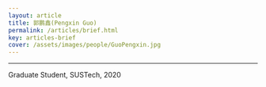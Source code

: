 ```yaml
---
layout: article
title: 郭鹏鑫(Pengxin Guo)
permalink: /articles/brief.html
key: articles-brief
cover: /assets/images/people/GuoPengxin.jpg
---
```


<div class="article__content" markdown="1">

---

Graduate Student, SUSTech, 2020
